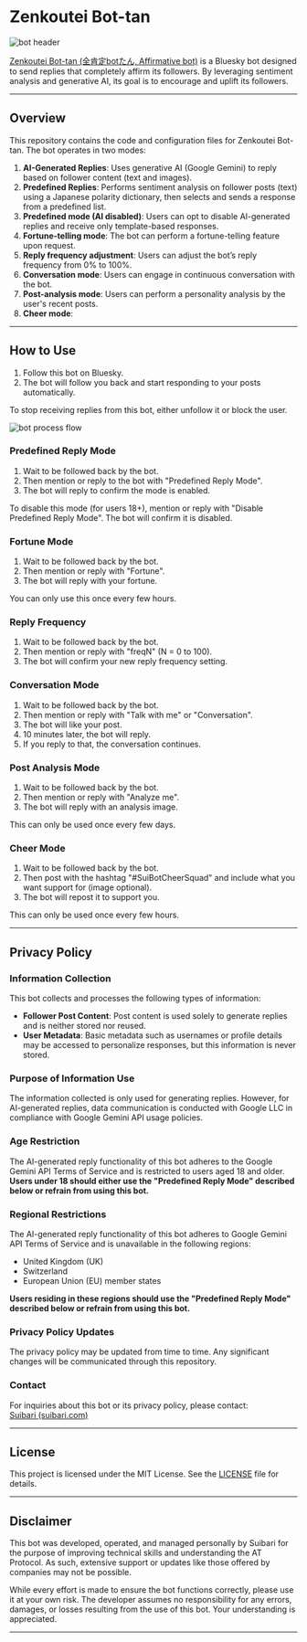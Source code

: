 # Zenkoutei Bot-tan

![bot header](https://cdn.bsky.app/img/feed_fullsize/plain/did:plc:qcwhrvzx6wmi5hz775uyi6fh/bafkreicd74lb33ywyc54lzgqfyotfuzs55x2cnxztpob5ifg2nr4kiji2e@jpeg)

[Zenkoutei Bot-tan (全肯定botたん, Affirmative bot)](https://bsky.app/profile/suibari-bot.bsky.social) is a Bluesky bot designed to send replies that completely affirm its followers. By leveraging sentiment analysis and generative AI, its goal is to encourage and uplift its followers.

---

## Overview

This repository contains the code and configuration files for Zenkoutei Bot-tan. The bot operates in two modes:

1. **AI-Generated Replies**: Uses generative AI (Google Gemini) to reply based on follower content (text and images).
2. **Predefined Replies**: Performs sentiment analysis on follower posts (text) using a Japanese polarity dictionary, then selects and sends a response from a predefined list.
3. **Predefined mode (AI disabled)**: Users can opt to disable AI-generated replies and receive only template-based responses.
4. **Fortune-telling mode**: The bot can perform a fortune-telling feature upon request.
5. **Reply frequency adjustment**: Users can adjust the bot’s reply frequency from 0% to 100%.
6. **Conversation mode**: Users can engage in continuous conversation with the bot.
7. **Post-analysis mode**: Users can perform a personality analysis by the user's recent posts.
8. **Cheer mode**: 

---

## How to Use

1. Follow this bot on Bluesky.
2. The bot will follow you back and start responding to your posts automatically.

To stop receiving replies from this bot, either unfollow it or block the user.

![bot process flow](https://cdn.bsky.app/img/feed_fullsize/plain/did:plc:uixgxpiqf4i63p6rgpu7ytmx/bafkreihxgiteyk25cpv3e7lkdsggntpb3jj6ybha4btq5ykf2fzdyq7j6u@jpeg)

### Predefined Reply Mode

1. Wait to be followed back by the bot.
2. Then mention or reply to the bot with "Predefined Reply Mode".
3. The bot will reply to confirm the mode is enabled.

To disable this mode (for users 18+), mention or reply with "Disable Predefined Reply Mode".
The bot will confirm it is disabled.

### Fortune Mode

1. Wait to be followed back by the bot.
2. Then mention or reply with "Fortune".
3. The bot will reply with your fortune.

You can only use this once every few hours.

### Reply Frequency

1. Wait to be followed back by the bot.
2. Then mention or reply with "freqN" (N = 0 to 100).
3. The bot will confirm your new reply frequency setting.

### Conversation Mode

1. Wait to be followed back by the bot.
2. Then mention or reply with "Talk with me" or "Conversation".
3. The bot will like your post.
4. 10 minutes later, the bot will reply.
5. If you reply to that, the conversation continues.

### Post Analysis Mode

1. Wait to be followed back by the bot.
2. Then mention or reply with "Analyze me".
3. The bot will reply with an analysis image.

This can only be used once every few days.

### Cheer Mode

1. Wait to be followed back by the bot.
2. Then post with the hashtag "#SuiBotCheerSquad" and include what you want support for (image optional).
3. The bot will repost it to support you.

This can only be used once every few hours.

---

## Privacy Policy

### Information Collection

This bot collects and processes the following types of information:

- **Follower Post Content**: Post content is used solely to generate replies and is neither stored nor reused.
- **User Metadata**: Basic metadata such as usernames or profile details may be accessed to personalize responses, but this information is never stored.

### Purpose of Information Use

The information collected is only used for generating replies. However, for AI-generated replies, data communication is conducted with Google LLC in compliance with Google Gemini API usage policies.

### Age Restriction

The AI-generated reply functionality of this bot adheres to the Google Gemini API Terms of Service and is restricted to users aged 18 and older. **Users under 18 should either use the "Predefined Reply Mode" described below or refrain from using this bot.**

### Regional Restrictions

The AI-generated reply functionality of this bot adheres to Google Gemini API Terms of Service and is unavailable in the following regions:

- United Kingdom (UK)
- Switzerland
- European Union (EU) member states

**Users residing in these regions should use the "Predefined Reply Mode" described below or refrain from using this bot.**

### Privacy Policy Updates

The privacy policy may be updated from time to time. Any significant changes will be communicated through this repository.

### Contact

For inquiries about this bot or its privacy policy, please contact:  
[Suibari (suibari.com)](https://bsky.app/profile/suibari.com)

---

## License

This project is licensed under the MIT License. See the [LICENSE](./LICENSE) file for details.

---

## Disclaimer

This bot was developed, operated, and managed personally by Suibari for the purpose of improving technical skills and understanding the AT Protocol. As such, extensive support or updates like those offered by companies may not be possible.

While every effort is made to ensure the bot functions correctly, please use it at your own risk. The developer assumes no responsibility for any errors, damages, or losses resulting from the use of this bot. Your understanding is appreciated.

---
